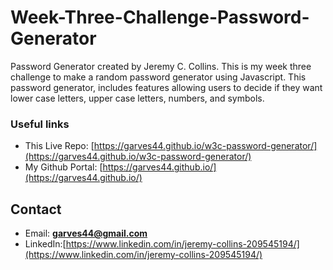 # Week-Three-Challenge-Password-Generator 

Password Generator created by Jeremy C. Collins. This is my week three challenge to make a random password generator using Javascript. This password generator, includes features allowing users to decide if they want lower case letters, upper case letters, numbers, and symbols.

### Useful links
* This Live Repo: [https://garves44.github.io/w3c-password-generator/](https://garves44.github.io/w3c-password-generator/)
* My Github Portal: [https://garves44.github.io/](https://garves44.github.io/)

## Contact
* Email: **garves44@gmail.com**
* LinkedIn:[https://www.linkedin.com/in/jeremy-collins-209545194/](https://www.linkedin.com/in/jeremy-collins-209545194/) 

